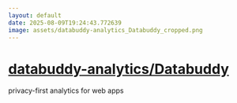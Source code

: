```yaml
---
layout: default
date: 2025-08-09T19:24:43.772639
image: assets/databuddy-analytics_Databuddy_cropped.png
---
```


# [databuddy-analytics/Databuddy](https://github.com/databuddy-analytics/Databuddy)

privacy-first analytics for web apps
